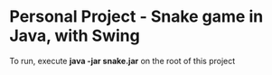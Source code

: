 # Personal Project - Snake game in Java, with Swing

To run, execute **java -jar snake.jar** on the root of this project
